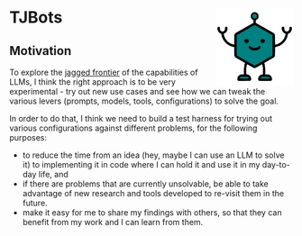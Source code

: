 

# TJBots <img src="notes/images/tjbots.png" style="display:block;" align="right" height="138"/>

## Motivation

To explore the [jagged
frontier](https://www.oneusefulthing.org/p/centaurs-and-cyborgs-on-the-jagged)
of the capabilities of LLMs, I think the right approach is to be very
experimental - try out new use cases and see how we can tweak the
various levers (prompts, models, tools, configurations) to solve the
goal.

In order to do that, I think we need to build a test harness for trying
out various configurations against different problems, for the following
purposes:

- to reduce the time from an idea (hey, maybe I can use an LLM to solve
  it) to implementing it in code where I can hold it and use it in my
  day-to-day life, and
- if there are problems that are currently unsolvable, be able to take
  advantage of new research and tools developed to re-visit them in the
  future.
- make it easy for me to share my findings with others, so that they can
  benefit from my work and I can learn from them.
